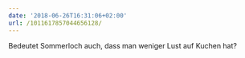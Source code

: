 ```yaml
---
date: '2018-06-26T16:31:06+02:00'
url: /1011617857044656128/
---
```

Bedeutet Sommerloch auch, dass man weniger Lust auf Kuchen hat?
